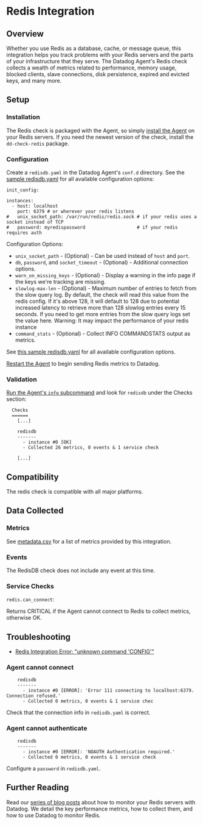 # Redis Integration

## Overview

Whether you use Redis as a database, cache, or message queue, this integration helps you track problems with your Redis servers and the parts of your infrastructure that they serve. The Datadog Agent's Redis check collects a wealth of metrics related to performance, memory usage, blocked clients, slave connections, disk persistence, expired and evicted keys, and many more.

## Setup
### Installation

The Redis check is packaged with the Agent, so simply [install the Agent](https://app.datadoghq.com/account/settings#agent) on your Redis servers. If you need the newest version of the check, install the `dd-check-redis` package.

### Configuration

Create a `redisdb.yaml` in the Datadog Agent's `conf.d` directory. See the [sample redisdb.yaml](https://github.com/DataDog/integrations-core/blob/master/redisdb/conf.yaml.example) for all available configuration options:

```
init_config:

instances:
  - host: localhost
    port: 6379 # or wherever your redis listens
#   unix_socket_path: /var/run/redis/redis.sock # if your redis uses a socket instead of TCP
#   password: myredispassword                   # if your redis requires auth
```

Configuration Options:

* `unix_socket_path` - (Optional) - Can be used instead of `host` and `port`.
* `db`, `password`, and `socket_timeout` - (Optional) - Additional connection options.
* `warn_on_missing_keys` - (Optional) - Display a warning in the info page if the keys we're tracking are missing.
* `slowlog-max-len` - (Optional) - Maximum number of entries to fetch from the slow query log. By default, the check will
        read this value from the redis config. If it's above 128, it will default to 128 due to potential increased latency
        to retrieve more than 128 slowlog entries every 15 seconds. If you need to get more entries from the slow query logs
        set the value here. Warning: It may impact the performance of your redis instance
* `command_stats` - (Optional) - Collect INFO COMMANDSTATS output as metrics.

See [this sample redisdb.yaml](https://github.com/Datadog/integrations-core/blob/master/redisdb/conf.yaml.example) for all available configuration options.

[Restart the Agent](https://help.datadoghq.com/hc/en-us/articles/203764515-Start-Stop-Restart-the-Datadog-Agent) to begin sending Redis metrics to Datadog.

### Validation

[Run the Agent's `info` subcommand](https://help.datadoghq.com/hc/en-us/articles/203764635-Agent-Status-and-Information) and look for `redisdb` under the Checks section:

```
  Checks
  ======
    [...]

    redisdb
    -------
      - instance #0 [OK]
      - Collected 26 metrics, 0 events & 1 service check

    [...]
```

## Compatibility

The redis check is compatible with all major platforms.

## Data Collected
### Metrics

See [metadata.csv](https://github.com/DataDog/integrations-core/blob/master/redisdb/metadata.csv) for a list of metrics provided by this integration.

### Events
The RedisDB check does not include any event at this time.

### Service Checks

`redis.can_connect`:

Returns CRITICAL if the Agent cannot connect to Redis to collect metrics, otherwise OK.

## Troubleshooting

* [Redis Integration Error: "unknown command 'CONFIG'"](https://docs.datadoghq.com/integrations/faq/redis-integration-error-unknown-command-config)

### Agent cannot connect
```
    redisdb
    -------
      - instance #0 [ERROR]: 'Error 111 connecting to localhost:6379. Connection refused.'
      - Collected 0 metrics, 0 events & 1 service chec
```

Check that the connection info in `redisdb.yaml` is correct.

### Agent cannot authenticate
```
    redisdb
    -------
      - instance #0 [ERROR]: 'NOAUTH Authentication required.'
      - Collected 0 metrics, 0 events & 1 service check
```

Configure a `password` in `redisdb.yaml`.

## Further Reading
Read our [series of blog posts](https://www.datadoghq.com/blog/how-to-monitor-redis-performance-metrics/) about how to monitor your Redis servers with Datadog. We detail the key performance metrics, how to collect them, and how to use Datadog to monitor Redis.